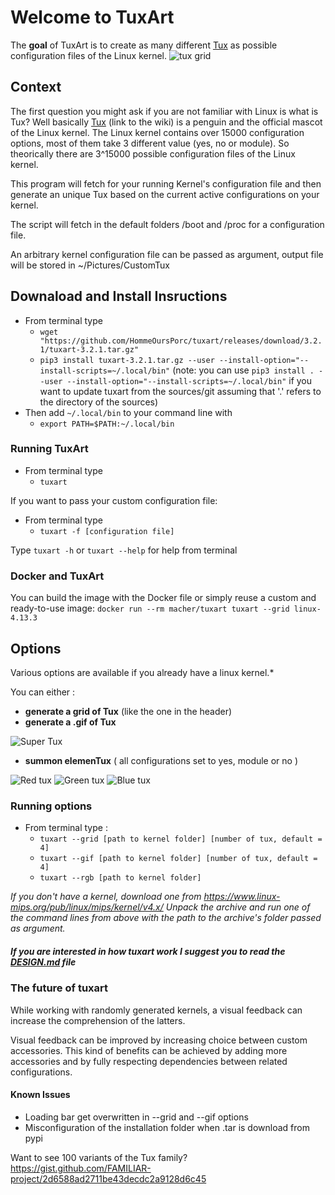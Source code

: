 # Welcome to TuxArt 

The **goal** of TuxArt is to create as many different [Tux](https://en.wikipedia.org/wiki/Tux_(mascot)) as possible configuration files of the Linux kernel.
![tux grid](tuxart/examples/TuxFamily.png)

## Context
The first question you might ask if you are not familiar with Linux is what is Tux?
Well basically [Tux](https://en.wikipedia.org/wiki/Tux_(mascot)) (link to the wiki) is a penguin and the official mascot of the Linux kernel. The Linux kernel contains over 15000 configuration options, most of them take 3 different value (yes, no or module).
So theorically there are 3^15000 possible configuration files of the Linux kernel.

This program will fetch for your running Kernel's configuration file and then generate an unique Tux based on the current active configurations on your kernel.

The script will fetch in the default folders /boot and /proc for a configuration file.

An arbitrary kernel configuration file can be passed as argument, output file will be stored in ~/Pictures/CustomTux


## Downaload and Install Insructions

- From terminal type
	- `wget "https://github.com/HommeOursPorc/tuxart/releases/download/3.2.1/tuxart-3.2.1.tar.gz"`
	- `pip3 install tuxart-3.2.1.tar.gz --user --install-option="--install-scripts=~/.local/bin"`
(note: you can use `pip3 install . --user --install-option="--install-scripts=~/.local/bin"` if you want to update tuxart from the sources/git assuming that '.' refers to the directory of the sources)
- Then add `~/.local/bin` to your command line with
	- `export PATH=$PATH:~/.local/bin`



### Running TuxArt

- From terminal type
	- `tuxart`

If you want to pass your custom configuration file:
- From terminal type
	- `tuxart -f [configuration file]`

Type `tuxart -h` or `tuxart --help` for help from terminal

### Docker and TuxArt

You can build the image with the Docker file or simply reuse a custom and ready-to-use image: 
`docker run --rm macher/tuxart tuxart --grid linux-4.13.3`


## Options

Various options are available if you already have a linux kernel.*

You can either :
- **generate a grid of Tux** (like the one in the header)
- **generate a .gif of Tux**

![Super Tux](tuxart/examples/SuperTux.gif)

 - **summon elemenTux** ( all configurations set to yes, module or no )


 ![Red tux](tuxart/examples/redtux.svg)
 ![Green tux](tuxart/examples/greentux.svg)
 ![Blue tux](tuxart/examples/bluetux.svg)


### Running options 

   - From terminal type :
	   - `tuxart --grid [path to kernel folder] [number of tux, default = 4]`
	   - `tuxart --gif [path to kernel folder] [number of tux, default = 4]`
	   - `tuxart --rgb [path to kernel folder]`


*If you don't have a kernel, download one from https://www.linux-mips.org/pub/linux/mips/kernel/v4.x/
Unpack the archive and run one of the command lines from above with the path to the archive's folder passed as argument.*



##### If you are interested in how tuxart work I suggest you to read the [DESIGN.md](./DESIGN.md) file

### The future of tuxart

While working with randomly generated kernels, a visual feedback can increase the comprehension of the latters.

Visual feedback can be improved by increasing choice between custom accessories. This kind of benefits can be achieved by adding more accessories and by fully respecting dependencies between related configurations.

#### Known Issues
- Loading bar get overwritten in --grid and --gif options
- Misconfiguration of the installation folder when .tar is download from pypi

Want to see 100 variants of the Tux family? https://gist.github.com/FAMILIAR-project/2d6588ad2711be43decdc2a9128d6c45
